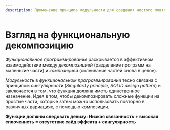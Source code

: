 ```yaml
---
description: Применение принципа модульности для создания чистого повторно используемого кода.
---
```


# Взгляд на функциональную декомпозицию

_Функциональное программирование_ раскрывается в эффективном взаимодействии между _декомпозицией_ (разделение программ на маленькие части) и _композицией_ (склеивание частей снова в целое).

_Модульность_ в _функциональном программировании_ тесно связана с принципом _сингулярности_ (_Singularity principle_, _SOLID design pattern_) и заключается в том, что функция должна иметь единственное назначение. Идея в том, чтобы декомпозировать сложные функции на простые части, которые затем можно использовать повторно в различных вариациях, с помощью композиции.

**Функции должны следовать девизу: Низкая связанность + высокая сплоченнсть = отсутствие сайд эффекта + сингулярность**
